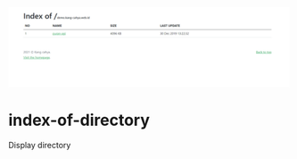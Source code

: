 <img src="https://github.com/dyazincahya/index-of-directory/blob/main/ss2.png" />

# index-of-directory
Display directory
